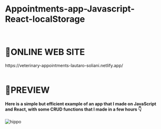 # Appointments-app-Javascript-React-localStorage
<br>

<h1>📌ONLINE WEB SITE</h1>
https://veterinary-appointments-lautaro-soliani.netlify.app/
<br>
<br>
<h1>📌PREVIEW</h1>
<h4>Here is a simple but efficient example of an app that I made on JavaScript and React, with some CRUD functions that I made in a few hours 👇</h4>

![hippo](https://media-exp1.licdn.com/dms/image/C4E22AQGTzD_53iAOyQ/feedshare-shrink_1280/0/1627363335077?e=1630540800&v=beta&t=rig2A5BOIzyS-lfEpCCGYncgHDBwYkHkFnGgz_XKrFQ)
<br>
<br>
